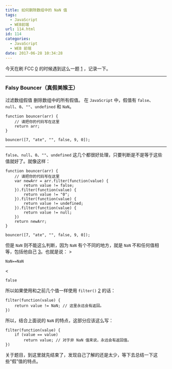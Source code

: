 ```yaml
---
title: 如何删除数组中的 NaN 值
tags:
  - JavaScript
  - WEB前端
url: 114.html
id: 114
categories:
  - JavaScript
  - WEB 前端
date: 2017-06-28 10:34:28
---
```


今天在刷 FCC [0](http://(http://www.freecodecamp.cn) "| FreeCodeCamp中文社区") 的时候遇到这么一题 [1](http://(http://www.freecodecamp.cn/challenges/falsy-bouncer) "Falsy Bouncer | FreeCodeCamp中文社区") ，记录一下。

* * *

### Falsy Bouncer（真假美猴王）

过滤数组假值 删除数组中的所有假值。 在 `JavaScript` 中，假值有 `false`、`null`、`0`、`""`、`undefined` 和 `NaN`。

    function bouncer(arr) {
        // 请把你的代码写在这里
        return arr;
    }
    
    bouncer([7, "ate", "", false, 9, 0]);
    

* * *

`false`、`null`、`0`、`""`、`undefined` 这几个都很好处理，只要判断是不是等于这些值就好了。就像这样：

    function bouncer(arr) {
        // 请把你的代码写在这里
        var newArr = arr.filter(function(value) {
            return value != false;
        }).filter(function(value) {
            return value != "0";
        }).filter(function(value) {
            return value != undefined;
        }).filter(function(value) {
            return value != null;
        })
        return newArr;
    }
    
    bouncer([7, "ate", "", false, 9, 0]);
    

但是 `NaN` 则不能这么判断，因为 `NaN` 有个不同的地方，就是 `NaN` 不和任何值相等，包括他自己 [3](http://(http://www.shaoqun.com/a/249082.aspx) "[Java教程]js删除数组中的NaN")。也就是说： >

    NaN==NaN
    

<

    false
    

所以如果使用和之前几个值一样使用 `filter()` [2](http://(https://developer.mozilla.org/zh-CN/docs/Web/JavaScript/Reference/Global_Objects/Array/filter) "Array.prototype.filter() - JavaScript | MDN") 的话：

    filter(function(value) {
        return value != NaN; // 这里永远会有返回。
    })
    

所以，结合上面说的 `NaN` 的特点，这部分应该这么写：

    filter(function(value) {
        if (value == value)
            return value; // 对于非 NaN 值来说，永远会有返回值。
    })
    

关于题目，到这里就先结束了，发现自己了解的还是太少，等下去总结一下这些“假”值的特点。